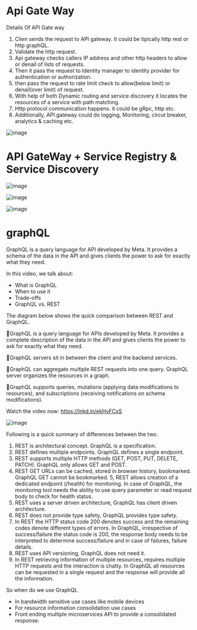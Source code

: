 # Api Gate Way

Details Of API Gate way

1. Clien sends the request to API gateway. It could be tipically http rest or http graphQL.
2. Validate the http request.
3. Api gateway checks callers IP address and other http headers to allow or denail of lists of requests.
4. Then it pass the request to Identity manager to identity provider for authentication or authorization.
5. then pass the request to rate limit check to allow(below limit) or denail(over limit) of request.
6. With help of both Dynamic routing and service discovery it locates the resources of a service with path matching.
7. Http protocol communication happens. it could be gRpc, http etc.
8. Additionally, API gateway could do logging, Monitoring, circut breaker, analytics & caching etc.

![image](https://user-images.githubusercontent.com/115500959/201331038-32eafbd9-347d-49bf-9385-2e905080b1e2.png)

# API GateWay + Service Registry & Service Discovery

![image](https://user-images.githubusercontent.com/115500959/202827056-13979bb4-78be-4b39-ab41-07c6cbaf7a02.png)

![image](https://user-images.githubusercontent.com/115500959/203079620-b6725c61-0d16-4f3e-805b-1ef817968607.png)

![image](https://user-images.githubusercontent.com/115500959/203079850-bb5ea9b7-efd7-4036-b29e-168bb6803baa.png)


# graphQL 

GraphQL is a query language for API developed by Meta. It provides a schema of the data in the API and gives clients the power to ask for exactly what they need.

In this video, we talk about:
- What is GraphQL
- When to use it
- Trade-offs
- GraphQL vs. REST

The diagram below shows the quick comparison between REST and GraphQL.

🔹GraphQL is a query language for APIs developed by Meta. It provides a complete description of the data in the API and gives clients the power to ask for exactly what they need.

🔹GraphQL servers sit in between the client and the backend services.

🔹GraphQL can aggregate multiple REST requests into one query. GraphQL server organizes the resources in a graph.

🔹GraphQL supports queries, mutations (applying data modifications to resources), and subscriptions (receiving notifications on schema modifications).

Watch the video now: https://lnkd.in/ekHvFCxS

![image](https://user-images.githubusercontent.com/115500959/202827939-58818a48-d2ea-46da-a639-7e753571ea21.png)

Following is a quick summary of differences between the two.

1. REST is architectural concept. GraphQL is a specification.
2. REST defines multiple endpoints. GraphQL defines a single endpoint.
3. REST supports multiple HTTP methods (GET, POST, PUT, DELETE, PATCH). GraphQL only allows GET and POST.
4. REST GET URLs can be cached, stored in browser history, bookmarked. GraphQL GET cannot be bookmarked.
5, REST allows creation of a dedicated endpoint (/health) for monitoring. In case of GraphQL, the monitoring tool needs the ability to use query parameter or read request body to check for health status.
6. REST uses a server driven architecture, GraphQL has client driven architecture.
7. REST does not provide type safety, GraphQL provides type safety.
8. In REST the HTTP status code 200 denotes success and the remaining codes denote different types of errors. In GraphQL, irrespective of success/failure the status code is 200, the response body needs to be interpreted to determine success/failure and in case of failures, failure details.
9. REST uses API versioning, GraphQL does not need it.
10. In REST retrieving information of multiple resources, requires multiple HTTP requests and the interaction is chatty. In GraphQL all resources can be requested in a single request and the response will provide all the information.

So when do we use GraphQL
- In bandwidth sensitive use cases like mobile devices
- For resource information consolidation use cases
- Front ending multiple microservices API to provide a consolidated response.


